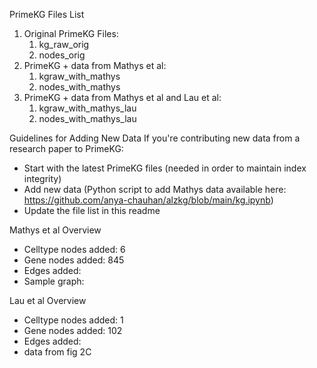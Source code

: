 PrimeKG Files List
1. Original PrimeKG Files:
   1. kg_raw_orig
   2. nodes_orig
2. PrimeKG + data from Mathys et al:
   1. kgraw_with_mathys
   2. nodes_with_mathys
3. PrimeKG + data from Mathys et al and Lau et al:
   1. kgraw_with_mathys_lau
   2. nodes_with_mathys_lau


Guidelines for Adding New Data
If you're contributing new data from a research paper to PrimeKG:
* Start with the latest PrimeKG files (needed in order to maintain index integrity)
* Add new data (Python script to add Mathys data available here: https://github.com/anya-chauhan/alzkg/blob/main/kg.ipynb)
* Update the file list  in this readme 


Mathys et al Overview
* Celltype nodes added: 6
* Gene nodes added: 845
* Edges added: 
* Sample graph:

Lau et al Overview
* Celltype nodes added: 1
* Gene nodes added: 102
* Edges added:
* data from fig 2C
